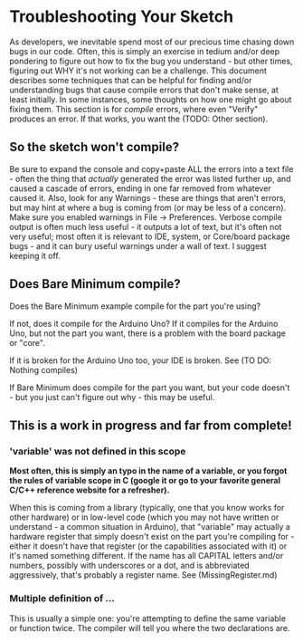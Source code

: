 # Troubleshooting Your Sketch
As developers, we inevitable spend most of our precious time chasing down bugs in our code. Often, this is simply an exercise in tedium and/or deep pondering to figure out how to fix the bug you understand - but other times, figuring out WHY it's not working can be a challenge. This document describes some techniques that can be helpful for finding and/or understanding bugs that cause compile errors that don't make sense, at least initially. In some instances, some thoughts on how one might go about fixing them. This section is for *compile* errors, where even "Verify" produces an error. If that works, you want the (TODO: Other section).

## So the sketch won't compile?
Be sure to expand the console and copy+paste ALL the errors into a text file - often the thing that *actually* generated the error was listed further up, and caused a cascade of errors, ending in one far removed from whatever caused it. Also, look for any Warnings - these are things that aren't errors, but may hint at where a bug is coming from (or may be less of a concern). Make sure you enabled warnings in File -> Preferences. 
Verbose compile output is often much less useful - it outputs a lot of text, but it's often not very useful; most often it is relevant to IDE, system, or Core/board package bugs - and it can bury useful warnings under a wall of text. I suggest keeping it off. 

## Does Bare Minimum compile? 
Does the Bare Minimum example compile for the part you're using? 

If not, does it compile for the Arduino Uno? If it compiles for the Arduino Uno, but not the part you want, there is a problem with the board package or "core". 

If it is broken for the Arduino Uno too, your IDE is broken. See (TO DO: Nothing compiles)

If Bare Minimum does compile for the part you want, but your code doesn't - but you just can't figure out why - this may be useful. 

## This is a work in progress and far from complete!

### 'variable' was not defined in this scope 
**Most often, this is simply an typo in the name of a variable, or you forgot the rules of variable scope in C (google it or go to your favorite general C/C++ reference website for a refresher).** 

When this is coming from a library (typically, one that you know works for other hardware) or in low-level code (which you may not have written or understand - a common situation in Arduino), that "variable" may actually a hardware register that simply doesn't exist on the part you're compiling for - either it doesn't have that register (or the capabilities associated with it) or it's named something different. If the name has all CAPITAL letters and/or numbers, possibly with underscores or a dot, and is abbreviated aggressively, that's probably a register name. See (MissingRegister.md)

### Multiple definition of ...
This is usually a simple one: you're attempting to define the same variable or function twice. The compiler will tell you where the two declarations are. 

